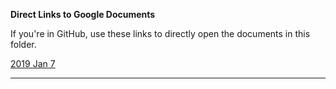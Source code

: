 **Direct Links to Google Documents**

If you're in GitHub, use these links to directly open the documents in this folder.

[2019 Jan 7](https://docs.google.com/open?id=1ReJympEe4b8oR-cWEb3EuTjBRYI5gQtRGzVAgP87IGw)

***